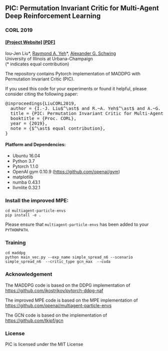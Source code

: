 ## PIC: Permutation Invariant Critic for Multi-Agent Deep Reinforcement Learning #
### CORL 2019
#### [[Project Website]](http://www.isle.illinois.edu/~yeh17/projects/invariant_critic/index.html) [[PDF]](https://arxiv.org/pdf/1911.00025.pdf)

Iou-Jen Liu&ast;, [Raymond A. Yeh](http://www.isle.illinois.edu/~yeh17/index.html)&ast;, [Alexander G. Schwing](http://www.alexander-schwing.de/)<br/>
University of Illinois at Urbana-Champaign<br/>
(* indicates equal contribution)

The repository contains Pytorch implementation of MADDPG with Permutation Invariant Critic (PIC).

If you used this code for your experiments or found it helpful, please consider citing the following paper:

<pre>
@inproceedings{LiuCORL2019,
  author = {I.-J. Liu$^\ast$ and R.~A. Yeh$^\ast$ and A.~G. Schwing},
  title = {PIC: Permutation Invariant Critic for Multi-Agent Deep Reinforcement Learning},
  booktitle = {Proc. CORL},
  year = {2019},
  note = {$^\ast$ equal contribution},
}
</pre>

#### Platform and Dependencies: 
* Ubuntu 16.04 
* Python 3.7
* Pytorch 1.1.0
* OpenAI gym 0.10.9 (https://github.com/openai/gym)
* matplotlib
* numba 0.43.1
* llvmlite 0.32.1


### Install the improved MPE:
    cd multiagent-particle-envs
    pip install -e .
Please ensure that `multiagent-particle-envs` has been added to your `PYTHONPATH`.

### Training 
    cd maddpg
	python main_vec.py --exp_name simple_spread_n6 --scenario simple_spread_n6  --critic_type gcn_max  --cuda 

### Acknowledgement
The MADDPG code is based on the DDPG implementation of https://github.com/ikostrikov/pytorch-ddpg-naf

The improved MPE code is based on the MPE implementation of https://github.com/openai/multiagent-particle-envs

The GCN code is based on the implementation of https://github.com/tkipf/gcn

### License
PIC is licensed under the MIT License

